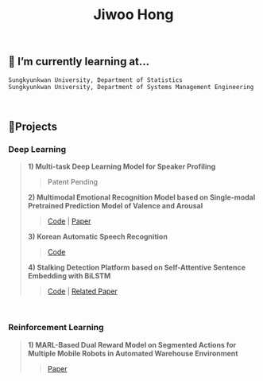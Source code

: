<h1 align="center"> Jiwoo Hong</h1>

<br/>

## 🌱 I’m currently learning at...

~~~
Sungkyunkwan University, Department of Statistics
Sungkyunkwan University, Department of Systems Management Engineering
~~~

<br/>

## 🔭Projects
### Deep Learning
> **1) Multi-task Deep Learning Model for Speaker Profiling**
>
> > Patent Pending
> 
> **2) Multimodal Emotional Recognition Model based on Single-modal Pretrained Prediction Model of Valence and Arousal**
>
> > [Code](https://github.com/jiwooya1000/KOR-Multimodal-Emotion-Recognition) | [Paper](https://www.dbpia.co.kr/journal/articleDetail?nodeId=NODE11113938&language=ko_KR&hasTopBanner=true)
>
> **3) Korean Automatic Speech Recognition**
>
> > [Code](https://github.com/jiwooya1000/KOR-AI-Competition)
>
> **4) Stalking Detection Platform based on Self-Attentive Sentence Embedding with BiLSTM**
> > [Code](https://github.com/jiwooya1000/Stalking-Detection-Platform) | [Related Paper](https://arxiv.org/abs/1703.03130)

<br/>

### Reinforcement Learning
> **1) MARL-Based Dual Reward Model on Segmented Actions for Multiple Mobile Robots in Automated Warehouse Environment**
> 
> > [Paper](https://www.mdpi.com/2076-3417/12/9/4703)
